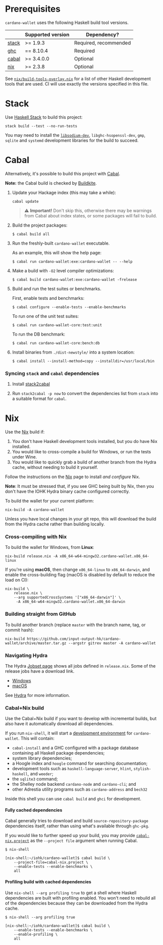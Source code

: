 # Prerequisites

`cardano-wallet` uses the following Haskell build tool versions.

|  | **Supported version** | **Dependency?** |
| --- | --- | --- |
| [stack][] | >= 1.9.3 | Required, recommended |
| [ghc][] | == 8.10.4 | Required |
| [cabal][] | >= 3.4.0.0 | Optional |
| [nix](./Nix) | >= 2.3.8 | Optional |

See [`nix/build-tools-overlay.nix`](https://github.com/input-output-hk/cardano-wallet/blob/master/nix/build-tools-overlay.nix#L1) for a list of other Haskell development tools that are used. CI will use exactly the versions specified in this file.

[stack]: https://haskellstack.org/
[cabal]: https://www.haskell.org/cabal/download.html
[ghc]: https://www.haskell.org/downloads/

# Stack

Use [Haskell Stack][stack] to build this project:

```
stack build --test --no-run-tests
```

You may need to install the [`libsodium-dev`](https://doc.libsodium.org/installation), `libghc-hsopenssl-dev`, `gmp`, `sqlite` and `systemd` development
libraries for the build to succeed.

# Cabal

Alternatively, it's possible to build this project with [Cabal][].

**Note:** the Cabal build is checked by [Buildkite](https://github.com/input-output-hk/cardano-wallet/blob/master/.buildkite/nightly.yml).

1. Update your Hackage index (this may take a while):

   ```console
   cabal update
   ```

   > :warning: **Important!** Don't skip this, otherwise there may be
   > warnings from Cabal about index states, or some packages will
   > fail to build.

2. Build the project packages:

   ```console
   $ cabal build all
   ```

3. Run the freshly-built `cardano-wallet` executable.

   As an example, this will show the help page:

   ```console
   $ cabal run cardano-wallet:exe:cardano-wallet -- --help
   ```

4. Make a build with `-O2` level compiler optimizations:
   ```console
   $ cabal build cardano-wallet:exe:cardano-wallet -frelease
   ```

5. Build and run the test suites or benchmarks.

   First, enable tests and benchmarks:

   ```console
   $ cabal configure --enable-tests --enable-benchmarks
   ```

   To run one of the unit test suites:
   ```console
   $ cabal run cardano-wallet-core:test:unit
   ```

   To run the DB benchmark:
   ```console
   $ cabal run cardano-wallet-core:bench:db
   ```

4. Install binaries from `./dist-newstyle/` into a system location:

   ```console
   $ cabal install --install-method=copy --installdir=/usr/local/bin
   ```

### Syncing `stack` and `cabal` dependencies

1. Install [stack2cabal](https://hackage.haskell.org/package/stack2cabal)

2. Run `stack2cabal -p now` to convert the dependencies list from `stack` into a suitable format for `cabal`.

# Nix

Use the [Nix](./Nix) build if:

1. You don't have Haskell development tools installed, but you do have
   Nix installed.
2. You would like to cross-compile a build for Windows, or run the
   tests under Wine.
3. You would like to quickly grab a build of another branch from the
   Hydra cache, without needing to build it yourself.

Follow the instructions on the [Nix](./Nix) page to install _and configure_ Nix.

**Note**: It must be stressed that, if you see GHC being built by Nix,
then you don't have the IOHK Hydra binary cache configured correctly.

To build the wallet for your current platform:

```
nix-build -A cardano-wallet
```

Unless you have local changes in your git repo, this will download the
build from the Hydra cache rather than building locally.

### Cross-compiling with Nix

To build the wallet for Windows, from **Linux**:

```
nix-build release.nix -A x86_64-w64-mingw32.cardano-wallet.x86_64-linux
```

If you're using **macOS**, then change `x86_64-linux` to
`x86_64-darwin`, and enable the cross-building flag (macOS is disabled
by default to reduce the load on CI):

```
nix-build \
    release.nix \
    --arg supportedCrossSystems '["x86_64-darwin"]' \
     -A x86_64-w64-mingw32.cardano-wallet.x86_64-darwin
```

### Building straight from GitHub

To build another branch (replace `master` with the branch name, tag, or commit hash):

```
nix-build https://github.com/input-output-hk/cardano-wallet/archive/master.tar.gz --argstr gitrev master -A cardano-wallet
```

### Navigating Hydra

The Hydra [Jobset page](https://hydra.iohk.io/jobset/Cardano/cardano-wallet#tabs-jobs)
shows all jobs defined in `release.nix`. Some of the release jobs have a download link.

- [Windows](https://hydra.iohk.io/job/Cardano/cardano-wallet/cardano-wallet-win64/latest)
- [macOS](https://hydra.iohk.io/job/Cardano/cardano-wallet/cardano-wallet-macos64/latest)

See [Hydra](./Hydra) for more information.

### Cabal+Nix build

Use the Cabal+Nix build if you want to develop with incremental
builds, but also have it automatically download all dependencies.

If you run `nix-shell`, it will start a
[development environment](https://input-output-hk.github.io/haskell.nix/user-guide/development/)
for `cardano-wallet`. This will contain:

- `cabal-install` and a GHC configured with a package database containing all Haskell package dependencies;
- system library dependencies;
- a Hoogle index and `hoogle` command for searching documentation;
- development tools such as `haskell-language-server`, `hlint`, `stylish-haskell`, and `weeder`;
- the `sqlite3` command;
- the Shelley node backend `cardano-node` and `cardano-cli`; and
- other Adrestia utility programs such as `cardano-address` and `bech32`

Inside this shell you can use `cabal build` and `ghci` for development.

#### Fully cached dependencies

Cabal generally tries to download and build `source-repository-package` dependencies itself, rather than using what's available through `ghc-pkg`.

If you would like to further speed up your build, you may provide [`cabal-nix.project`](https://github.com/input-output-hk/cardano-wallet/blob/master/cabal-nix.project#L1) as the `--project file` argument when running Cabal.

```console
$ nix-shell

[nix-shell:~/iohk/cardano-wallet]$ cabal build \
    --project-file=cabal-nix.project \
    --enable-tests --enable-benchmarks \
    all
```

#### Profiling build with cached dependencies

Use `nix-shell --arg profiling true` to get a shell where Haskell
dependencies are built with profiling enabled. You won't need to
rebuild all of the dependencies because they can be downloaded from
the Hydra cache.

```console
$ nix-shell --arg profiling true

[nix-shell:~/iohk/cardano-wallet]$ cabal build \
    --enable-tests --enable-benchmarks \
    --enable-profiling \
    all
```
